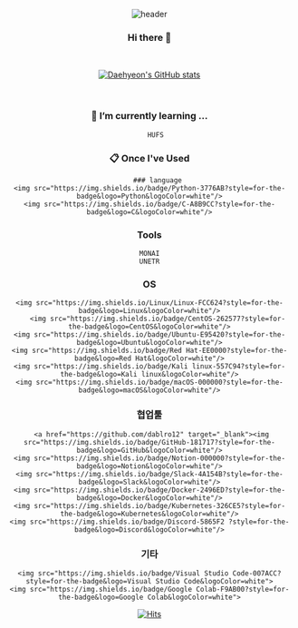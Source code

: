 <div align=center>
	

![header](https://capsule-render.vercel.app/api?type=wave&color=auto&height=300&section=header&text=Daehyeon%20Github&fontSize=90)
### Hi there 👋






<br/>


[![Daehyeon's GitHub stats](https://github-readme-stats.vercel.app/api?username=dablro12)](https://github.com/dablro12/github-readme-stats)

<br/>

### 🌱 I’m currently learning ...
        HUFS 
        
	
###  :clipboard: Once I've Used 

        ### language
	<img src="https://img.shields.io/badge/Python-3776AB?style=for-the-badge&logo=Python&logoColor=white"/>
	<img src="https://img.shields.io/badge/C-A8B9CC?style=for-the-badge&logo=C&logoColor=white"/>

        
### Tools
	MONAI
	UNETR
        
### OS
	<img src="https://img.shields.io/Linux/Linux-FCC624?style=for-the-badge&logo=Linux&logoColor=white"/>
        <img src="https://img.shields.io/badge/CentOS-262577?style=for-the-badge&logo=CentOS&logoColor=white"/>
	<img src="https://img.shields.io/badge/Ubuntu-E95420?style=for-the-badge&logo=Ubuntu&logoColor=white"/>
	<img src="https://img.shields.io/badge/Red Hat-EE0000?style=for-the-badge&logo=Red Hat&logoColor=white"/>
	<img src="https://img.shields.io/badge/Kali linux-557C94?style=for-the-badge&logo=Kali linux&logoColor=white"/>
	<img src="https://img.shields.io/badge/macOS-000000?style=for-the-badge&logo=macOS&logoColor=white"/>
  
### 협업툴
	
 	 <a href="https://github.com/dablro12" target="_blank"><img src="https://img.shields.io/badge/GitHub-181717?style=for-the-badge&logo=GitHub&logoColor=white"/>
	<img src="https://img.shields.io/badge/Notion-000000?style=for-the-badge&logo=Notion&logoColor=white"/>
	<img src="https://img.shields.io/badge/Slack-4A154B?style=for-the-badge&logo=Slack&logoColor=white"/>
	<img src="https://img.shields.io/badge/Docker-2496ED?style=for-the-badge&logo=Docker&logoColor=white"/>
	<img src="https://img.shields.io/badge/Kubernetes-326CE5?style=for-the-badge&logo=Kubernetes&logoColor=white"/>
	<img src="https://img.shields.io/badge/Discord-5865F2 ?style=for-the-badge&logo=Discord&logoColor=white"/>
### 기타
		 
	<img src="https://img.shields.io/badge/Visual Studio Code-007ACC?style=for-the-badge&logo=Visual Studio Code&logoColor=white">
	<img src="https://img.shields.io/badge/Google Colab-F9AB00?style=for-the-badge&logo=Google Colab&logoColor=white">
	
	  
	  
	  
	  
	  
	  
  [![Hits](https://hits.seeyoufarm.com/api/count/incr/badge.svg?url=https%3A%2F%2Fgithub.com%2Fdablro12&count_bg=%2379C83D&title_bg=%23555555&icon=github.svg&icon_color=%23E7E7E7&title=hits&edge_flat=false)](https://hits.seeyoufarm.com)
	 
</div>
	
	
 
<!--
**dablro12/dablro12** is a ✨ _special_ ✨ repository because its `README.md` (this file) appears on your GitHub profile.

Here are some ideas to get you started:

- 🔭 I’m currently working on ...
- 🌱 I’m currently learning ...
- 👯 I’m looking to collaborate on ...
- 🤔 I’m looking for help with ...
- 💬 Ask me about ...
- 📫 How to reach me: ...
- 😄 Pronouns: ...
- ⚡ Fun fact: ...
-->
